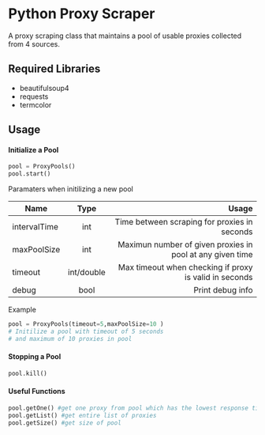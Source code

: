 # Python Proxy Scraper

A proxy scraping class that maintains a pool of usable proxies collected from 4 sources.

## Required Libraries

 - beautifulsoup4
 - requests
 - termcolor

## Usage

#### Initialize a Pool
```python
pool = ProxyPools()
pool.start()
```

Paramaters when initilizing a new pool

| Name        | Type      | Usage		  |
| ------------|:--------: | ------------: |
| intervalTime| int       |  Time between scraping for proxies in seconds |
| maxPoolSize | int       |  Maximun number of given proxies in pool at any given time |
| timeout     | int/double|  Max timeout when checking if proxy is valid in seconds
| debug       | bool      |  Print debug info |

Example
```python
pool = ProxyPools(timeout=5,maxPoolSize=10 )
# Initilize a pool with timeout of 5 seconds 
# and maximum of 10 proxies in pool
```

#### Stopping a Pool
```python
pool.kill()
```

#### Useful Functions
```python
pool.getOne() #get one proxy from pool which has the lowest response time
pool.getList() #get entire list of proxies
pool.getSize() #get size of pool
```
